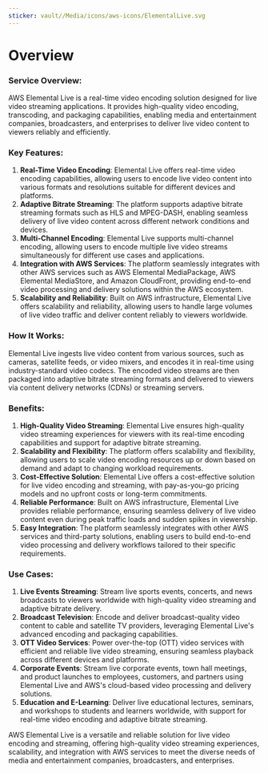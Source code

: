 ```yaml
---
sticker: vault//Media/icons/aws-icons/ElementalLive.svg
---
```

# Overview

### Service Overview:

AWS Elemental Live is a real-time video encoding solution designed for live video streaming applications. It provides high-quality video encoding, transcoding, and packaging capabilities, enabling media and entertainment companies, broadcasters, and enterprises to deliver live video content to viewers reliably and efficiently.

### Key Features:

1. **Real-Time Video Encoding**: Elemental Live offers real-time video encoding capabilities, allowing users to encode live video content into various formats and resolutions suitable for different devices and platforms.
2. **Adaptive Bitrate Streaming**: The platform supports adaptive bitrate streaming formats such as HLS and MPEG-DASH, enabling seamless delivery of live video content across different network conditions and devices.
3. **Multi-Channel Encoding**: Elemental Live supports multi-channel encoding, allowing users to encode multiple live video streams simultaneously for different use cases and applications.
4. **Integration with AWS Services**: The platform seamlessly integrates with other AWS services such as AWS Elemental MediaPackage, AWS Elemental MediaStore, and Amazon CloudFront, providing end-to-end video processing and delivery solutions within the AWS ecosystem.
5. **Scalability and Reliability**: Built on AWS infrastructure, Elemental Live offers scalability and reliability, allowing users to handle large volumes of live video traffic and deliver content reliably to viewers worldwide.

### How It Works:

Elemental Live ingests live video content from various sources, such as cameras, satellite feeds, or video mixers, and encodes it in real-time using industry-standard video codecs. The encoded video streams are then packaged into adaptive bitrate streaming formats and delivered to viewers via content delivery networks (CDNs) or streaming servers.

### Benefits:

1. **High-Quality Video Streaming**: Elemental Live ensures high-quality video streaming experiences for viewers with its real-time encoding capabilities and support for adaptive bitrate streaming.
2. **Scalability and Flexibility**: The platform offers scalability and flexibility, allowing users to scale video encoding resources up or down based on demand and adapt to changing workload requirements.
3. **Cost-Effective Solution**: Elemental Live offers a cost-effective solution for live video encoding and streaming, with pay-as-you-go pricing models and no upfront costs or long-term commitments.
4. **Reliable Performance**: Built on AWS infrastructure, Elemental Live provides reliable performance, ensuring seamless delivery of live video content even during peak traffic loads and sudden spikes in viewership.
5. **Easy Integration**: The platform seamlessly integrates with other AWS services and third-party solutions, enabling users to build end-to-end video processing and delivery workflows tailored to their specific requirements.

### Use Cases:

1. **Live Events Streaming**: Stream live sports events, concerts, and news broadcasts to viewers worldwide with high-quality video streaming and adaptive bitrate delivery.
2. **Broadcast Television**: Encode and deliver broadcast-quality video content to cable and satellite TV providers, leveraging Elemental Live's advanced encoding and packaging capabilities.
3. **OTT Video Services**: Power over-the-top (OTT) video services with efficient and reliable live video streaming, ensuring seamless playback across different devices and platforms.
4. **Corporate Events**: Stream live corporate events, town hall meetings, and product launches to employees, customers, and partners using Elemental Live and AWS's cloud-based video processing and delivery solutions.
5. **Education and E-Learning**: Deliver live educational lectures, seminars, and workshops to students and learners worldwide, with support for real-time video encoding and adaptive bitrate streaming.

AWS Elemental Live is a versatile and reliable solution for live video encoding and streaming, offering high-quality video streaming experiences, scalability, and integration with AWS services to meet the diverse needs of media and entertainment companies, broadcasters, and enterprises.